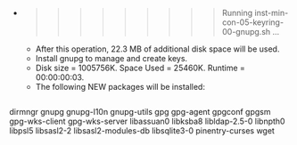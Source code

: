 * >>>>>>>>> Running inst-min-con-05-keyring-00-gnupg.sh ...
  * After this operation, 22.3 MB of additional disk space will be used.
  * Install gnupg to manage and create keys.
  * Disk size = 1005756K. Space Used = 25460K. Runtime = 00:00:00:03.
  * The following NEW packages will be installed:
  ```bash
dirmngr gnupg gnupg-l10n gnupg-utils gpg
gpg-agent gpgconf gpgsm gpg-wks-client gpg-wks-server
libassuan0 libksba8 libldap-2.5-0 libnpth0 libpsl5
libsasl2-2 libsasl2-modules-db libsqlite3-0 pinentry-curses wget
  ```
